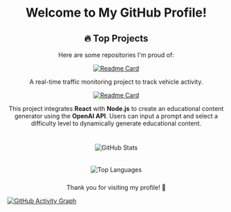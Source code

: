 <div align="center">

# Welcome to My GitHub Profile!

  <!-- 🔥 Top Projects -->
  ## 🔥 Top Projects
  Here are some repositories I'm proud of:

  <!-- RTTM Repository -->
  [![Readme Card](https://github-readme-stats.vercel.app/api/pin/?username=CalTransProject&repo=rttm&theme=default&card_width=300)](https://github.com/CalTransProject/rttm)

  A real-time traffic monitoring project to track vehicle activity.

  <!-- AI CurateStore Repository -->
  [![Readme Card](https://github-readme-stats.vercel.app/api/pin/?username=castvier&repo=ai-curatestore&theme=default&card_width=300)](https://github.com/castvier/ai-curatestore)

  This project integrates **React** with **Node.js** to create an educational content generator using the **OpenAI API**. Users can input a prompt and select a difficulty level to dynamically generate educational content.
  ##
  <!-- GitHub Stats Card -->
  <img 
    src="https://github-readme-stats.vercel.app/api?username=castvier&show_icons=true&theme=default&card_width=420" 
    alt="GitHub Stats"
    style="margin: 10px;" />

  <!-- Most Used Languages Card -->
  <img 
    src="https://github-readme-stats.vercel.app/api/top-langs/?username=castvier&layout=compact&theme=default&card_width=420&langs_count=6" 
    alt="Top Languages"
    style="margin: 10px;" />


Thank you for visiting my profile! 🚀
</div>

[![GitHub Activity Graph](https://github-readme-activity-graph.vercel.app/graph?username=castvier&theme=radical&from=2023-01-01&to=2024-11-27)](https://github.com/Ashutosh00710/github-readme-activity-graph)



